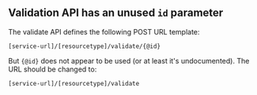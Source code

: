 ## Validation API has an unused `id` parameter

The validate API defines the following POST URL template:

`[service-url]/[resourcetype]/validate/{@id}`

But `{@id}` does not appear to be used (or at least it's undocumented).  The
URL should be changed to:

`[service-url]/[resourcetype]/validate`
